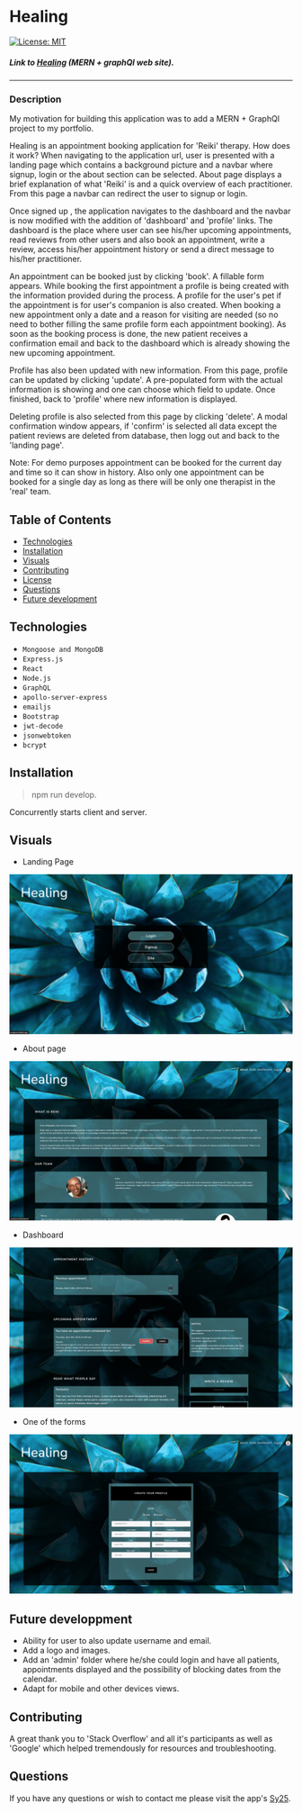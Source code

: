 # Healing 
[![License: MIT](https://img.shields.io/badge/License-MIT-yellow.svg)](https://opensource.org/licenses/MIT)

##### Link to [Healing](https://healing.herokuapp.com/) (MERN + graphQl web site).

---

### Description

My motivation for building this application was to add a MERN + GraphQl project to my portfolio.

Healing is an appointment booking application for 'Reiki' therapy.
How does it work? When navigating to the application url, user is presented with a landing page which contains a background picture and a navbar where signup, login or the about section can be selected.
About page displays a brief explanation of what 'Reiki' is and a quick overview of each practitioner. From this page a navbar can redirect the user to signup or login.

Once signed up , the application navigates to the dashboard and the navbar is now modified with the addition of 'dashboard' and 'profile' links.
The dashboard is the place where user can see his/her upcoming appointments, read reviews from other users and also book an appointment, write a review, access his/her appointment history or send a direct message to his/her practitioner.

An appointment can be booked just by clicking 'book'. A fillable form appears. While booking the first appointment a profile is being created with the information provided during the process. A profile for the user's pet if the appointment is for user's companion is also created. When booking a new appointment only a date and a reason for visiting are needed (so no need to bother filling the same profile form each appointment booking). As soon as the booking process is done, the new patient receives a confirmation email and back to the dashboard which is already showing the new upcoming appointment.

Profile has also been updated with new information. From this page, profile can be updated by clicking 'update'. A pre-populated form with the actual information is showing and one can choose which field to update. Once finished, back to 'profile' where new information is displayed. 

Deleting profile is also selected from this page by clicking 'delete'. A modal confirmation window appears, if 'confirm' is selected all data except the patient reviews are deleted from database, then logg out and back to the 'landing page'.

Note: For demo purposes appointment can be booked for the current day and time so it can show in history. Also only one appointment can be booked for a single day as long as there will be only one therapist in the 'real' team.

## Table of Contents

- [Technologies](#technologies)
- [Installation](#installation)
- [Visuals](#visuals)
- [Contributing](#contributing)
- [License](#license)
- [Questions](#questions)
- [Future development](#future-development)

## Technologies

- `Mongoose and MongoDB`
- `Express.js`
- `React`
- `Node.js`
- `GraphQL`
- `apollo-server-express`
- `emailjs`
- `Bootstrap`
- `jwt-decode`
- `jsonwebtoken`
- `bcrypt`

## Installation

> npm run develop.
> 
Concurrently starts client and server.

## Visuals

- Landing Page

![Screenshot](./client/src/assets/images/readLandingPage.png)

- About page

![Screenshot](./client/src/assets/images/readmeAbout.png)

- Dashboard

![Screenshot](./client/src/assets/images/readmeDash.png)

- One of the forms

![Screenshot](./client/src/assets/images/readmeForm.png)

## Future developpment

- Ability for user to also update username and email.
- Add a logo and images.
- Add an 'admin' folder where he/she could login and have all patients, appointments displayed and the possibility of blocking dates from the calendar.
- Adapt for mobile and other devices views.


## Contributing

A great thank you to 'Stack Overflow' and all it's participants as well as 'Google' which helped tremendously for resources and troubleshooting.

## Questions

If you have any questions or wish to contact me please visit the app's [Sy25](https://github.com/Saidou25).